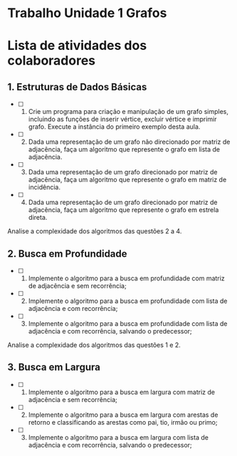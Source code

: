 # Trabalho Unidade 1 Grafos 

# Lista de atividades dos colaboradores

## 1. Estruturas de Dados Básicas

- [ ] 1. Crie um programa para criação e manipulação de um grafo simples, incluindo as funções de inserir vértice, excluir vértice e imprimir grafo. Execute a instância do primeiro exemplo desta aula.
- [ ] 2. Dada uma representação de um grafo não direcionado por matriz de adjacência, faça um algoritmo que represente o grafo em lista de adjacência.
- [ ] 3. Dada uma representação de um grafo direcionado por matriz de adjacência, faça um algoritmo que represente o grafo em matriz de incidência.
- [ ] 4. Dada uma representação de um grafo direcionado por matriz de adjacência, faça um algoritmo que represente o grafo em estrela direta.

Analise a complexidade dos algoritmos das questões 2 a 4.

## 2. Busca em Profundidade
- [ ] 1. Implemente o algoritmo para a busca em profundidade com matriz de adjacência e sem recorrência;
- [ ] 2. Implemente o algoritmo para a busca em profundidade com lista de adjacência e com recorrência;
- [ ] 3. Implemente o algoritmo para a busca em profundidade com lista de adjacência e com recorrência, salvando o predecessor;

Analise a complexidade dos algoritmos das questões 1 e 2.

## 3. Busca em Largura

- [ ] 1. Implemente o algoritmo para a busca em largura com matriz de adjacência e sem recorrência;
- [ ] 2. Implemente o algoritmo para a busca em largura com arestas de retorno e classificando as arestas como pai, tio, irmão ou primo;
- [ ] 3. Implemente o algoritmo para a busca em largura com lista de adjacência e com recorrência, salvando o predecessor;